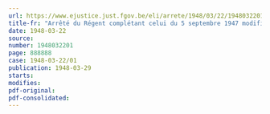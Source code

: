 ```yaml
---
url: https://www.ejustice.just.fgov.be/eli/arrete/1948/03/22/1948032201/justel
title-fr: "Arrêté du Régent complétant celui du 5 septembre 1947 modifiant ceux des 22 mars et 24 juin 1947 portant détermination des subventions entrant dans le cadre de la politique d'intervention en matière de ravitaillement du pays"
date: 1948-03-22
source:
number: 1948032201
page: 888888
case: 1948-03-22/01
publication: 1948-03-29
starts:
modifies:
pdf-original:
pdf-consolidated:
---
```


